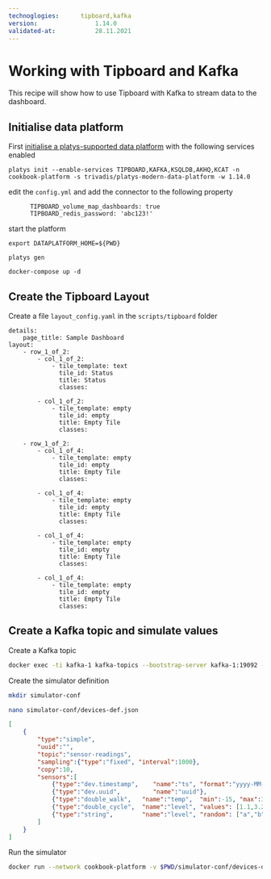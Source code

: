 ```yaml
---
technoglogies:      tipboard,kafka
version:				1.14.0
validated-at:			28.11.2021
---
```


# Working with Tipboard and Kafka

This recipe will show how to use Tipboard with Kafka to stream data to the dashboard.

## Initialise data platform

First [initialise a platys-supported data platform](../documentation/getting-started) with the following services enabled

```
platys init --enable-services TIPBOARD,KAFKA,KSQLDB,AKHQ,KCAT -n cookbook-platform -s trivadis/platys-modern-data-platform -w 1.14.0
```

edit the `config.yml` and add the connector to the following property

```
      TIPBOARD_volume_map_dashboards: true
      TIPBOARD_redis_password: 'abc123!'
```

start the platform

```
export DATAPLATFORM_HOME=${PWD}

platys gen

docker-compose up -d
```

## Create the Tipboard Layout

Create a file `layout_config.yaml` in the `scripts/tipboard` folder

```
details:
    page_title: Sample Dashboard
layout:
    - row_1_of_2:
        - col_1_of_2:
            - tile_template: text
              tile_id: Status
              title: Status
              classes:

        - col_1_of_2:
            - tile_template: empty
              tile_id: empty
              title: Empty Tile
              classes:

    - row_1_of_2:
        - col_1_of_4:
            - tile_template: empty
              tile_id: empty
              title: Empty Tile
              classes:

        - col_1_of_4:
            - tile_template: empty
              tile_id: empty
              title: Empty Tile
              classes:

        - col_1_of_4:
            - tile_template: empty
              tile_id: empty
              title: Empty Tile
              classes:

        - col_1_of_4:
            - tile_template: empty
              tile_id: empty
              title: Empty Tile
              classes:
```

## Create a Kafka topic and simulate values

Create a Kafka topic

```bash
docker exec -ti kafka-1 kafka-topics --bootstrap-server kafka-1:19092 --create --topic sensor-readings --replication-factor 3 --partitions 3
```

Create the simulator definition

```bash
mkdir simulator-conf

nano simulator-conf/devices-def.json
```

```json
[
    {
        "type":"simple",
        "uuid":"",
        "topic":"sensor-readings",
        "sampling":{"type":"fixed", "interval":1000},
        "copy":10,
        "sensors":[
            {"type":"dev.timestamp",    "name":"ts", "format":"yyyy-MM-dd'T'HH:mm:ss.SSSZ"},
            {"type":"dev.uuid",         "name":"uuid"},
            {"type":"double_walk",   "name":"temp",  "min":-15, "max":3},
            {"type":"double_cycle",  "name":"level", "values": [1.1,3.2,8.3,9.4]},
            {"type":"string",        "name":"level", "random": ["a","b","c","d","e","f","g","h","i","j","k","l","m","n","o"]}
        ]
    }
]
```

Run the simulator

```bash
docker run --network cookbook-platform -v $PWD/simulator-conf/devices-def.json:/conf/devices-def.json trivadis/iot-simulator -dt KAFKA -u kafka-1:19092 -t iot/ -cf /conf/devices-def.json
```


